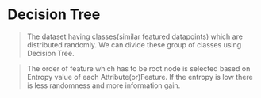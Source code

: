 # Decision Tree
> The dataset having classes(similar featured datapoints) which are distributed randomly. We can divide these group of classes using Decision Tree.

> The order of feature which has to be root node is selected based on Entropy value of each Attribute(or)Feature. If the entropy is low there is less randomness and more information gain.

